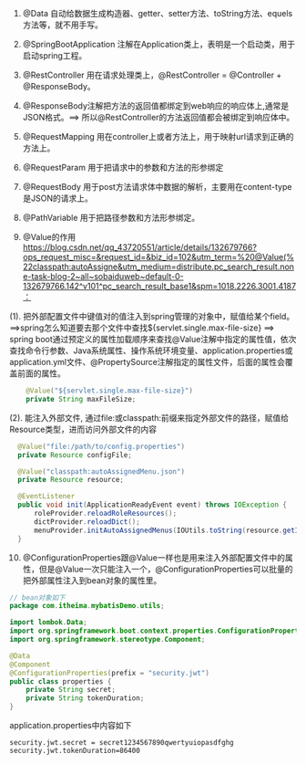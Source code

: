 1. @Data 自动给数据生成构造器、getter、setter方法、toString方法、equels方法等，就不用手写。

2. @SpringBootApplication 注解在Application类上，表明是一个启动类，用于启动spring工程。

3. @RestController 用在请求处理类上，@RestController = @Controller + @ResponseBody。

4. @ResponseBody注解把方法的返回值都绑定到web响应的响应体上,通常是JSON格式。==> 所以@RestController的方法返回值都会被绑定到响应体中。

5. @RequestMapping 用在controller上或者方法上，用于映射url请求到正确的方法上。

6. @RequestParam 用于把请求中的参数和方法的形参绑定

7. @RequestBody 用于post方法请求体中数据的解析，主要用在content-type是JSON的请求上。
8. @PathVariable 用于把路径参数和方法形参绑定。

9. @Value的作用<https://blog.csdn.net/qq_43720551/article/details/132679766?ops_request_misc=&request_id=&biz_id=102&utm_term=%20@Value(%22classpath:autoAssigne&utm_medium=distribute.pc_search_result.none-task-blog-2~all~sobaiduweb~default-0-132679766.142^v101^pc_search_result_base1&spm=1018.2226.3001.4187：>

  (1). 把外部配置文件中键值对的值注入到spring管理的对象中，赋值给某个field。==>spring怎么知道要去那个文件中查找${servlet.single.max-file-size} ==> spring boot通过预定义的属性加载顺序来查找@Value注解中指定的属性值，依次查找命令行参数、Java系统属性、操作系统环境变量、application.properties或application.yml文件、@PropertySource注解指定的属性文件，后面的属性会覆盖前面的属性。

```java
    @Value("${servlet.single.max-file-size}")
    private String maxFileSize;
```

  (2). 能注入外部文件, 通过file:或classpath:前缀来指定外部文件的路径，赋值给Resource类型，进而访问外部文件的内容

  ```java
    @Value("file:/path/to/config.properties")
    private Resource configFile;

    @Value("classpath:autoAssignedMenu.json")
    private Resource resource;

    @EventListener
    public void init(ApplicationReadyEvent event) throws IOException {
        roleProvider.reloadRoleResources();
        dictProvider.reloadDict();
        menuProvider.initAutoAssignedMenus(IOUtils.toString(resource.getInputStream(), Charsets.UTF_8));
    }
  ```

10. @ConfigurationProperties跟@Value一样也是用来注入外部配置文件中的属性，但是@Value一次只能注入一个，@ConfigurationProperties可以批量的把外部属性注入到bean对象的属性里。

```java
// bean对象如下
package com.itheima.mybatisDemo.utils;

import lombok.Data;
import org.springframework.boot.context.properties.ConfigurationProperties;
import org.springframework.stereotype.Component;

@Data
@Component
@ConfigurationProperties(prefix = "security.jwt")
public class properties {
    private String secret;
    private String tokenDuration;
}

```

application.properties中内容如下

```
security.jwt.secret = secret1234567890qwertyuiopasdfghg
security.jwt.tokenDuration=86400
```
